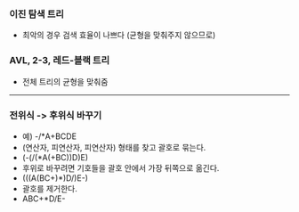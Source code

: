 ### 이진 탐색 트리
* 최악의 경우 검색 효율이 나쁘다 (균형을 맞춰주지 않으므로)

### AVL, 2-3, 레드-블랙 트리 
* 전체 트리의 균형을 맞춰줌

---
### 전위식 -> 후위식 바꾸기
* 예) -/*A+BCDE
* (연산자, 피연산자, 피연산자) 형태를 찾고 괄호로 묶는다.
* (-(/(*A(+BC))D)E)
* 후위로 바꾸려면 기호들을 괄호 안에서 가장 뒤쪽으로 옮긴다.
* (((A(BC+)*)D/)E-)
* 괄호를 제거한다.
* ABC+*D/E-